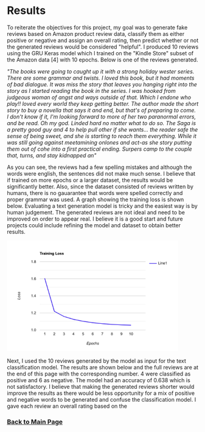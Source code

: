 # Results

To reiterate the objectives for this project, my goal was to generate fake reviews based on Amazon product review data, classify them as either positive or negative and assign an overall rating, then predict whether or not the generated reviews would be considered "helpful". I produced 10 reviews using the GRU Keras model which I trained on the "Kindle Store" subset of the Amazon data [4] with 10 epochs. Below is one of the reviews generated. 

*"The books were going to caught up it with a strong holiday wester series. There are some grammar and twists. I loved this book, but it had moments of bad dialogue. It was miss the story that leaves you hanging right into the story as I started reading the book in the series. I was hooked from judgeous woman of angst and ways outside of that. Which I endone who play!! loved every world they keep getting better. The author made the short story to buy a novella that says it and end, but that's of preparing to come. I don't know if it, I'm looking forward to more of her two paranormal errors, and be read. Oh my god.  Linded hard no matter what to do so. The Saga is a pretty good guy and 4 to help pull other if she wants... the reader safe the sense of being sweet, and she is starting to reach them everything. While it was still going against meetamining onlones and act-as she story putting them out of cohe into a first practical ending. Surpers camp to the couple that, turns, and stay kidnapped an"*

As you can see, the reviews had a few spelling mistakes and although the words were english, the sentences did not make much sense. I believe that if trained on more epochs or a larger dataset, the results would be significantly better. Also, since the dataset consisted of reviews written by humans, there is no gauarantee that words were spelled correctly and proper grammar was used. A graph showing the training loss is shown below. Evaluating a text generation model is tricky and the easiest way is by human judgement. The generated reviews are not ideal and need to be improved on order to appear real. I believe it is a good start and future projects could include refining the model and dataset to obtain better results. 

<img src="line-graph.png" width="450" height="292.5" /> 

Next, I used the 10 reviews generated by the model as input for the text classification model. The results are shown below and the full reviews are at the end of this page with the corresponding number. 4 were classified as positive and 6 as negative. The model had an accuracy of 0.638 which is not satisfactory. I believe that making the generated reviews shorter would improve the results as there would be less opportunity for a mix of positive and negative words to be generated and confuse the classification model. I gave each review an overall rating based on the  

### [Back to Main Page](index.md)
